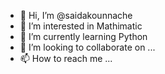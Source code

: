 - 👋 Hi, I’m @saidakounnache
- 👀 I’m interested in Mathimatic
- 🌱 I’m currently learning Python 
- 💞️ I’m looking to collaborate on ...
- 📫 How to reach me ...

<!---
saidakounnache/saidakounnache is a ✨ special ✨ repository because its `README.md` (this file) appears on your GitHub profile.
You can click the Preview link to take a look at your changes.
--->
